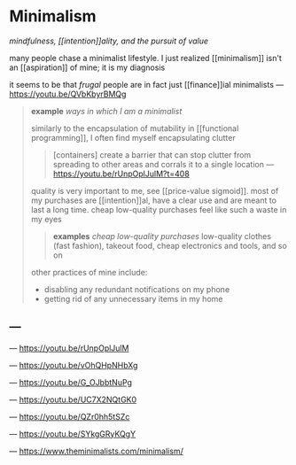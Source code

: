 # Minimalism

_mindfulness, [[intention]]ality, and the pursuit of value_

many people chase a minimalist lifestyle. I just realized [[minimalism]] isn't an [[aspiration]] of mine; it is my diagnosis

it seems to be that _frugal_ people are in fact just [[finance]]ial minimalists &mdash; <https://youtu.be/QVbKbyrBMQg>

> **example** _ways in which I am a minimalist_
>
> similarly to the encapsulation of mutability in [[functional programming]], I often find myself encapsulating clutter
>
> > [containers] create a barrier that can stop clutter from spreading to other areas and corrals it to a single location &mdash; <https://youtu.be/rUnpOplJulM?t=408>
>
> quality is very important to me, see [[price-value sigmoid]]. most of my purchases are [[intention]]al, have a clear use and are meant to last a long time. cheap low-quality purchases feel like such a waste in my eyes
>
> > **examples** _cheap low-quality purchases_ low-quality clothes (fast fashion), takeout food, cheap electronics and tools, and so on
>
> other practices of mine include:
>
> - disabling any redundant notifications on my phone
> - getting rid of any unnecessary items in my home

## &mdash;

&mdash; <https://youtu.be/rUnpOplJulM>

&mdash; <https://youtu.be/vOhQHpNHbXg>

&mdash; <https://youtu.be/G_OJbbtNuPg>

&mdash; <https://youtu.be/UC7X2NQtGK0>

&mdash; <https://youtu.be/QZr0hh5tSZc>

&mdash; <https://youtu.be/SYkgGRyKQgY>

&mdash; <https://www.theminimalists.com/minimalism/>
